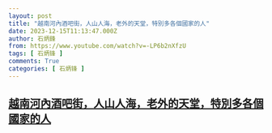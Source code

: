 ```yaml
---
layout: post
title: "越南河內酒吧街，人山人海，老外的天堂，特別多各個國家的人"
date: 2023-12-15T11:13:47.000Z
author: 石炳鋒
from: https://www.youtube.com/watch?v=-LP6b2nXfzU
tags: [ 石炳锋 ]
comments: True
categories: [ 石炳锋 ]
---
```

<!--1702638827000-->
[越南河內酒吧街，人山人海，老外的天堂，特別多各個國家的人](https://www.youtube.com/watch?v=-LP6b2nXfzU)
------

<div>

</div>
